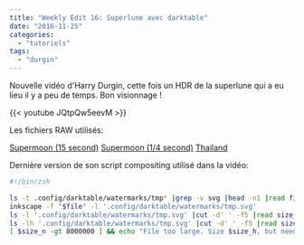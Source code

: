 ```yaml
---
title: "Weekly Edit 16: Superlune avec darktable"
date: "2016-11-25"
categories: 
  - "tutoriels"
tags: 
  - "durgin"
---
```


Nouvelle vidéo d'Harry Durgin, cette fois un HDR de la superlune qui a eu lieu il y a peu de temps. Bon visionnage !

{{< youtube JQtpQw5eevM >}}

Les fichiers RAW utilisés:

[Supermoon (15 second)](https://drive.google.com/open?id=0B7mIPRZEcQpANktFNjFpVEJ4Q3c) [Supermoon (1/4 second)](https://drive.google.com/open?id=0B7mIPRZEcQpANXA2dlRTVllZNzg) [Thailand](https://drive.google.com/open?id=0B7mIPRZEcQpAUk0yTG9KYnF0ejQ)

Dernière version de son script compositing utilisé dans la vidéo:

```bash
#!/bin/zsh

ls -t .config/darktable/watermarks/tmp* |grep -v svg |head -n1 |read file
inkscape -f "$file" -l '.config/darktable/watermarks/tmp.svg'
ls -l '.config/darktable/watermarks/tmp.svg' |cut -d' ' -f5 |read size_n
ls -lh '.config/darktable/watermarks/tmp.svg' |cut -d' ' -f5 |read size_h
[ $size_n -gt 8000000 ] && echo "File too large. Size $size_h, but needs to be smaller than 8M." || echo "File size okay $size_h"
```
